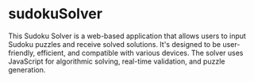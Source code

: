 # sudokuSolver
This Sudoku Solver is a web-based application that allows users to input Sudoku puzzles and receive solved solutions.
It's designed to be user-friendly, efficient, and compatible with various devices. 
The solver uses JavaScript for algorithmic solving, real-time validation, and puzzle generation.
